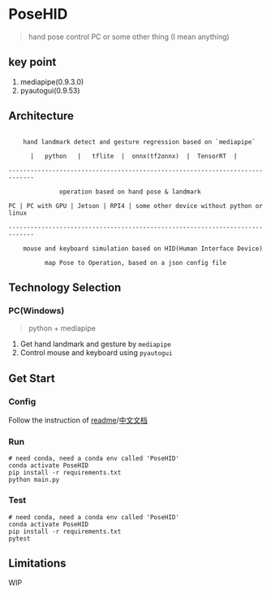# PoseHID

> hand pose control PC or some other thing (I mean anything)

## key point

1. mediapipe(0.9.3.0)
2. pyautogui(0.9.53)

## Architecture

``` log

    hand landmark detect and gesture regression based on `mediapipe`

      |   python   |   tflite  |  onnx(tf2onnx)  |  TensorRT  |

-----------------------------------------------------------------------------

              operation based on hand pose & landmark

PC | PC with GPU | Jetson | RPI4 | some other device without python or linux

-----------------------------------------------------------------------------

    mouse and keyboard simulation based on HID(Human Interface Device)

          map Pose to Operation, based on a json config file
```

## Technology Selection

### PC(Windows)

> python + mediapipe

1. Get hand landmark and gesture by `mediapipe`
2. Control mouse and keyboard using `pyautogui`

## Get Start

### Config

Follow the instruction of [readme](config/README.md)/[中文文档](config/README-zh.md) 

### Run

```shell
# need conda, need a conda env called 'PoseHID'
conda activate PoseHID
pip install -r requirements.txt
python main.py
```

### Test

```shell
# need conda, need a conda env called 'PoseHID'
conda activate PoseHID
pip install -r requirements.txt
pytest
```


## Limitations

WIP
